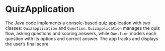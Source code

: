 # QuizApplication
The Java code implements a console-based quiz application with two classes: `Quizapplication` and `Question`. `Quizapplication` manages the quiz flow, asking questions and scoring answers, while `Question` models each question with its options and correct answer. The app tracks and displays the user’s final score.
